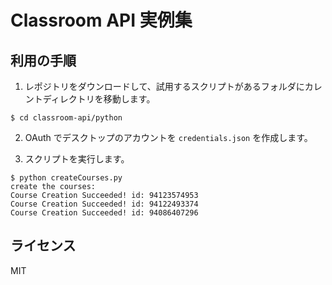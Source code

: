 # Classroom API 実例集

## 利用の手順

1. レポジトリをダウンロードして、試用するスクリプトがあるフォルダにカレントディレクトリを移動します。

```
$ cd classroom-api/python
```

2. OAuth でデスクトップのアカウントを `credentials.json` を作成します。

3. スクリプトを実行します。

```
$ python createCourses.py
create the courses:
Course Creation Succeeded! id: 94123574953
Course Creation Succeeded! id: 94122493374
Course Creation Succeeded! id: 94086407296
```

## ライセンス

MIT
